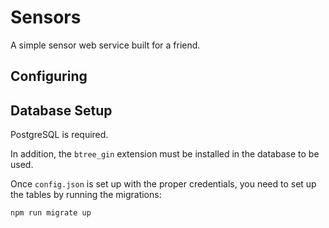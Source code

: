 # Sensors

A simple sensor web service built for a friend.

## Configuring

## Database Setup

PostgreSQL is required.

In addition, the `btree_gin` extension must be installed in the database to be used.

Once `config.json` is set up with the proper credentials, you need to set up the tables by running the migrations:

```shell
npm run migrate up
```
